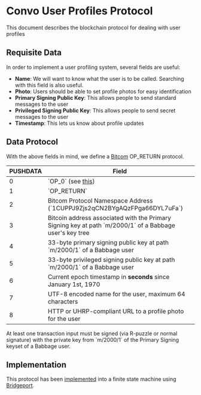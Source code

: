 # Convo User Profiles Protocol

This document describes the blockchain protocol for dealing with user profiles

## Requisite Data

In order to implement a user profiling system, several fields are useful:

- **Name**: We will want to know what the user is to be called. Searching with this field is also useful.
- **Photo**: Users should be able to set profile photos for easy identification
- **Primary Signing Public Key**: This allows people to send standard messages to the user
- **Privileged Signing Public Key**: This allows people to send secret messages to the user
- **Timestamp**: This lets us know about profile updates

## Data Protocol

With the above fields in mind, we define a [Bitcom](https://bitcom.bitdb.network/#/) OP_RETURN protocol.

PUSHDATA | Field
---------|---------------------------------
0        | \`OP_0\` (see [this](https://bitcoinsv.io/2019/07/27/the-return-of-op_return-roadmap-to-genesis-part-4/))
1        | \`OP_RETURN\`
2        | Bitcom Protocol Namespace Address (\`1CUPPJ9Zjs2qCN2BYgAQzFPga66DYL7uFa\`)
3        | Bitcoin address associated with the Primary Signing key at path \`m/2000/1\` of a Babbage user's key tree
4        | 33-byte primary signing public key at path \`m/2000/1\` of a Babbage user
5        | 33-byte privileged signing public key at path \`m/2000/1\` of a Babbage user
6        | Current epoch timestamp in **seconds** since January 1st, 1970
7        | UTF-8 encoded name for the user, maximum 64 characters
8        | HTTP or UHRP-compliant URL to a profile photo for the user

At least one transaction input must be signed (via R-puzzle or normal signature) with the private key from \`m/2000/1\` of the Primary Signing keyset of a Babbage user.

## Implementation

This protocol has been [implemented](https://github.com/p2ppsr/convo-cupp-bridge) into a finite state machine using [Bridgeport](https://bridgeport.babbage.systems).
